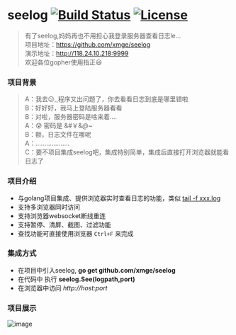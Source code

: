# seelog [![Build Status](https://travis-ci.org/xmge/seelog.svg?branch=master)](https://travis-ci.org/xmge/seelog) [![License](https://img.shields.io/badge/license-MIT-brightgreen.svg)](https://github.com/xmge/seelog/blob/master/LICENSE)


> 有了seelog,妈妈再也不用担心我登录服务器查看日志le...   
项目地址：https://github.com/xmge/seelog    
演示地址：http://118.24.10.218:9999   
欢迎各位gopher使用指正:smiley: 

### 项目背景
> A：我去:confused:,,程序又出问题了，你去看看日志到底是哪里错啦  
  B：好好好，我马上登陆服务器看看    
  B：对啦，服务器密码是啥来着....    
  A：:cold_sweat: 密码是 &#￥&*@*~    
  B：额，日志文件在哪呢    
  A：...................    
  C：要不项目集成seelog吧，集成特别简单，集成后直接打开浏览器就能看日志了

### 项目介绍
* 与golang项目集成、提供浏览器实时查看日志的功能，类似 [tail -f xxx.log](https://www.cnblogs.com/fps2tao/p/7698224.html)
* 支持多浏览器同时访问
* 支持浏览器websocket断线重连
* 支持暂停、清屏、截图、过滤功能
* 查找功能可直接使用浏览器 `Ctrl+F` 来完成

### 集成方式
* 在项目中引入seelog, **go get github.com/xmge/seelog**
* 在代码中 执行 **seelog.See(logpath,port)**
* 在浏览器中访问 *http://host:port*

### 项目展示
![image](https://github.com/xmge/seelog/blob/master/demo.gif)
